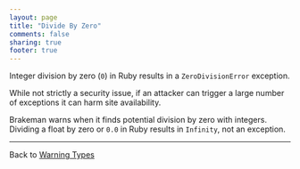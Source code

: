 ```yaml
---
layout: page
title: "Divide By Zero"
comments: false
sharing: true
footer: true
---
```


Integer division by zero (`0`) in Ruby results in a `ZeroDivisionError` exception.

While not strictly a security issue, if an attacker can trigger a large number of exceptions it can harm site availability.

Brakeman warns when it finds potential division by zero with integers. Dividing a float by zero or `0.0` in Ruby results in `Infinity`, not an exception.

---
Back to [Warning Types](/docs/warning_types)
